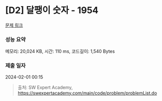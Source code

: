 # [D2] 달팽이 숫자 - 1954 

[문제 링크](https://swexpertacademy.com/main/code/problem/problemDetail.do?contestProbId=AV5PobmqAPoDFAUq) 

### 성능 요약

메모리: 20,024 KB, 시간: 110 ms, 코드길이: 1,540 Bytes

### 제출 일자

2024-02-01 00:15



> 출처: SW Expert Academy, https://swexpertacademy.com/main/code/problem/problemList.do